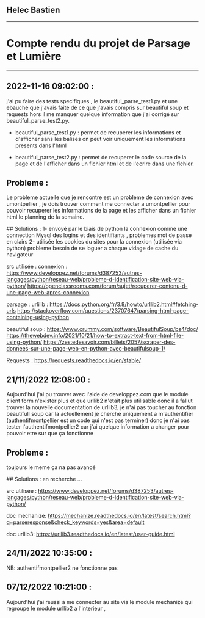 ## Helec Bastien 
---
# Compte rendu du projet de Parsage et Lumière

---
## 2022-11-16 09:02:00 :

j'ai pu faire des tests specifiques , le beautiful_parse_test1.py et une ebauche que j'avais faite de ce que j'avais compris sur beautiful soup et requests hors il me manquer quelque information que j'ai corrigé sur beautiful_parse_test2.py.

- beautiful_parse_test1.py :
permet de recuperer les informations et d'afficher sans les balises on peut voir uniquement les informations presents dans l'html 

- beautiful_parse_test2.py :
permet de recuperer le code source de la page et de l'afficher dans un fichier html et de l'ecrire dans une fichier. 

## Probleme :
Le probleme actuelle que je rencontre est un probleme de connexion avec umontpellier , je dois trouver comment me connecter a umontpellier pour pouvoir recuperer les informations de la page et les afficher dans un fichier html le planning de la semaine.


## Solutions :
1- envoyé par le biais de python la connexion comme une connection Mysql des logins et des identifiants , problemes mot de passe en clairs 
2- utilisée les cookies du sites pour la connexion (utilisée via python) probleme besoin de se loguer a chaque vidage de cache du navigateur 

src utilisée : 
connexion : 
https://www.developpez.net/forums/d387253/autres-langages/python/reseau-web/probleme-d-identification-site-web-via-python/
https://openclassrooms.com/forum/sujet/recuperer-contenu-d-une-page-web-apres-connexion

parsage :
urlilib : 
https://docs.python.org/fr/3.8/howto/urllib2.html#fetching-urls
https://stackoverflow.com/questions/23707647/parsing-html-page-containing-using-python

beautiful soup :
https://www.crummy.com/software/BeautifulSoup/bs4/doc/
https://thewebdev.info/2021/10/21/how-to-extract-text-from-html-file-using-python/
https://zestedesavoir.com/billets/2057/scraper-des-donnees-sur-une-page-web-en-python-avec-beautifulsoup-1/

Requests : 
https://requests.readthedocs.io/en/stable/



## 21/11/2022 12:08:00 :

Aujourd'hui j'ai pu trouver avec l'aide de developpez.com que le module client form n'exister plus et que urllib2 n'etait plus utilisable donc il a fallut trouver la nouvelle documentation de urllib3, je n'ai pas toucher au fonction beautifull soup car la actuellement je cherche uniquement a m'authentifier (authentifmontpellier est un code qui n'est pas terminer) donc je n'ai pas tester l'authentifmontpellier2 car j'ai quelque information a changer pour pouvoir etre sur que ça fonctionne

## Probleme :
toujours le meme ça na pas avancé

## Solutions :
en recherche ... 

src utilisée :
https://www.developpez.net/forums/d387253/autres-langages/python/reseau-web/probleme-d-identification-site-web-via-python/

doc mechanize:
https://mechanize.readthedocs.io/en/latest/search.html?q=parseresponse&check_keywords=yes&area=default

doc urllib3:
https://urllib3.readthedocs.io/en/latest/user-guide.html


## 24/11/2022 10:35:00 :

NB: authentifmontpellier2 ne fonctionne pas


## 07/12/2022 10:21:00 :

Aujourd'hui j'ai reussi a me connecter au site via le module mechanize qui regroupe le module urllib2 a l'interieur , 